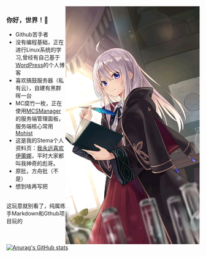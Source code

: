 <img align="right" src="https://github.com/superBIAO/superBIAO/blob/main/YLN.jpg?raw=true" width="350px">

### 你好，世界！👋

- Github苦手者
- 没有编程基础，正在进行Linux系统的学习,曾经有自己基于[WordPress](https://cn.wordpress.org/)的个人博客
- 喜欢搞鼓服务器（私有云），自建有黑群晖一台
- MC腐竹一枚，正在使用[MCSManager](https://github.com/Suwings/MCSManager)的服务端管理面板，服务端核心常用[Mohist](https://github.com/MohistMC/Mohist)
- 这是我的Stema个人资料页：[我永远喜欢伊蕾娜](https://steamcommunity.com/id/superBIAO/)，平时大家都叫我神奇的彪哥。
- 原批，方舟批（不是）
- 想到啥再写把



<br/>这玩意就别看了，纯属练手Markdown和Gthub项目玩的
<br/>[![Anurag's GitHub stats](https://github-readme-stats.vercel.app/api?username=superBIAO&theme=calm)](https://github.com/anuraghazra/github-readme-stats)




<!---
superBIAO/superBIAO is a ✨ special ✨ repository because its `README.md` (this file) appears on your GitHub profile.
You can click the Preview link to take a look at your changes.
--->
